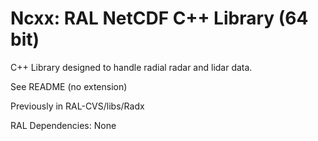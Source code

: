 # Ncxx: RAL NetCDF C++ Library (64 bit)

C++ Library designed to handle radial radar and lidar data.

See README (no extension)

Previously in RAL-CVS/libs/Radx

RAL Dependencies: None
